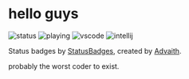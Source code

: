 # hello guys

![status](https://api.statusbadges.me/badge/status/416760477516038197?simple=true)
![playing](https://api.statusbadges.me/badge/playing/416760477516038197)
![vscode](https://api.statusbadges.me/badge/vscode/416760477516038197)
![intellij](https://api.statusbadges.me/badge/intellij/416760477516038197)

Status badges by [StatusBadges](https://statusbadges.me), created by [Advaith](https://github.com/advaith1).

probably the worst coder to exist.

<!--
**JagarJaguar/JagarJaguar** is a ✨ _special_ ✨ repository because its `README.md` (this file) appears on your GitHub profile.

Here are some ideas to get you started:

- 🔭 I’m currently working on ...
- 🌱 I’m currently learning ...
- 👯 I’m looking to collaborate on ...
- 🤔 I’m looking for help with ...
- 💬 Ask me about ...
- 📫 How to reach me: ...
- 😄 Pronouns: ...
- ⚡ Fun fact: ...
-->
